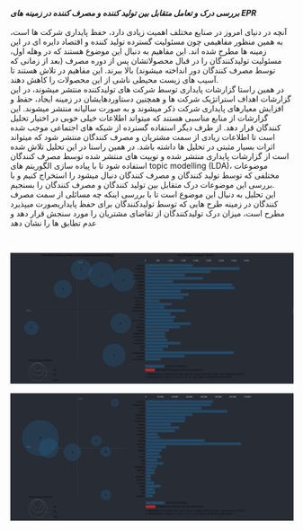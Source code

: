 ***بررسی درک و تعامل متقابل بین تولید کننده و مصرف کننده در زمینه های EPR***
<br/>
<br/>
آنچه در دنیای امروز در صنایع مختلف اهمیت زیادی دارد، حفظ پایداری شرکت ها است، به همین منظور مفاهیمی چون مسئولیت گسترده تولید کننده و اقتصاد دایره ای در این زمینه ها مطرح شده اند. این مفاهیم به دنبال این موضوع هستند که در وهله اول، مسئولیت تولیدکنندگان را در قبال محصولاتشان پس از دوره مصرف (بعد از زمانی که توسط مصرف کنندگان دور انداخته میشوند) بالا ببرند. این مفاهیم در تلاش هستند تا آسیب های زیست محیطی ناشی از این محصولات را کاهش دهند.
<br/>
در همین راستا گزارشات پایداری توسط شرکت های تولیدکننده منتشر میشوند، در این گزارشات اهداف استراتژیک شرکت ها و همچنین دستاوردهایشان در زمینه ایجاد، حفظ و افزایش معیارهای پایداری شرکت ذکر میشوند و به صورت سالیانه منتشر میشوند. این گزارشات از منابع مناسبی هستند که میتواند اطلاعات خیلی خوبی در اختیار تحلیل کنندگان قرار دهد. از طرف دیگر استفاده گسترده از شبکه های اجتماعی موجب شده است تا اطلاعات زیادی از سمت مشتریان و مصرف کنندگان منتشر شود که میتواند اثرات بسیار مثبتی در تحلیل ها داشته باشد. در همین راستا در این تحلیل تلاش شده است از گزارشات پایداری منتشر شده و توییت های منتشر شده توسط مصرف کنندگان استفاده شود تا با پیاده سازی الگوریتم های topic modelling (LDA)، موضوعات مختلفی که توسط تولید کنندگان و مصرف کنندگان دنبال میشود را استخراج کنیم و با بررسی این موضوعات درک متقابل بین تولید کنندگان و مصرف کنندگان را بسنجیم.
<br/>
این تحلیل به دنیال این موضوع است تا با بررسی اینکه چه مسائلی از سمت مصرف کنندگان در زمینه طرح هایی که توسط تولیدکنندگان برای حفظ پایداریصورت میپذیرد مطرح است، میزان درک تولیدکنندگان از تقاضای مشتریان را مورد سنجش قرار دهد و عدم تطابق ها را نشان دهد

<br/>


![Reports Topics](https://github.com/soroushgj/Twitter-analysis/blob/main/images/reports.PNG)

![Tweets Topics](https://github.com/soroushgj/Twitter-analysis/blob/main/images/tweets.PNG)

